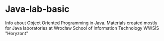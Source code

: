 # Java-lab-basic
Info about Object Oriented Programming in Java.
Materials created mostly for Java laboratories at Wrocław School of Information Technology WWSIS "Horyzont"
